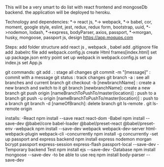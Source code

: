 This will be a very smart to do list with react frontend and  mongoseDb backend. the application will be deployed to heroku.

Technology and dependencies:
*-> react js,
*-> webpack,
*-> babel,
cor,
moment,
google style,
eslint,
jest,
redux,
redux form,
bootstrap,
uuid,
*->nodemon,
lodash,
*->express,
bodyParser,
axios,
passport,
*->morgan,
husky,
mongoose,
passport js,
design https://app.moqups.com


Steps:
add folder structure
add react js , webpack , babel
add .gitignore file
add .babelrc file
add webpack.config.js
create Html frames[index.html]
set up package.json entry point
set up webpack in webpack.config.js 
set up index.js
set App.js




git commands:
git add . : stage all changes
git commit -m "[message]" : commit with a message
git status : track changes
git branch -a : see all branches and current branch
git checkout -b [newbranchName] : create a new branch and switch to it
git branch [newbranchName]: create a new branch
git push origin  [nameBranchToPushTo/master(location)] : push to a branch
git push -u origin  [nameBranchToPushTo/master(location)] : push to a branch
git branch -d [nameOfBranch]: delete branch
git ls-remote .
git ls-remote origin

installs:
-React
npm install --save react react-dom
-Babel
npm install --save-dev @babel/core babel-loader @babel/preset-react @babel/preset-env
-webpack
npm install --save-dev webpack webpack-dev-server html-webpack-plugin webpack-cli
-concurrently
npm install -g concurrently
-set up passport and express backend
npm install express nodemon morgan bcrypt passport express-session express-flash passport-local --save-dev
-Temporary backend Test
npm install ejs --save-dev
-Database
npm install mongoose --save-dev
-to be able to use req 
npm install body-parser --save-dev


